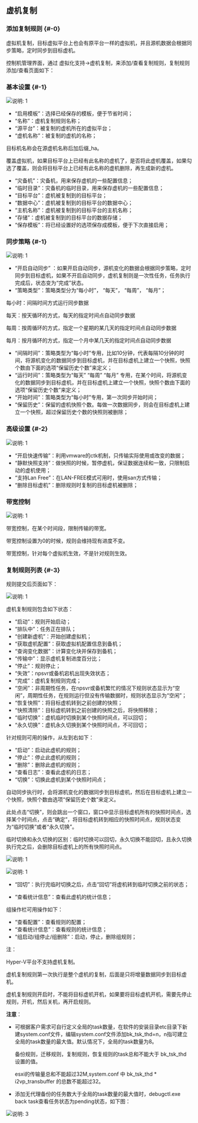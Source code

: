 ## 虚机复制

### 添加复制规则 {#-0}

虚拟机复制，目标虚拟平台上也会有原平台一样的虚拟机，并且源机数据会根据同步策略，定时同步到目标虚机。

控制机管理界面，通过 虚拟化支持-&gt;虚机复制，来添加/查看复制规则，复制规则添加/查看页面如下：

### 基本设置 {#-1}

![说明: 1](/assets/V7.1.2019011518.png)

*   “启用模板”：选择已经保存的模板，便于节省时间；
*   “名称”：虚机复制规则名称；
*   “源平台”：被复制的虚机所在的虚拟平台；
*   “虚机名称”：被复制的虚机的名称；     

 目标机名称会在源虚机名称后加后缀_ha。     
     
 覆盖虚拟机，如果目标平台上已经有此名称的虚机了，是否将此虚机覆盖，如果勾选了覆盖，则会将目标平台上已经有此名称的虚机删除，再生成新的虚机。
          
*   “灾备机”：灾备机，用来保存虚机的一些配置信息；
*   “临时目录”：灾备机的临时目录，用来保存虚机的一些配置信息；
*   “目标平台”：虚机被复制到的目标平台；
*   “数据中心”：虚机被复制到的目标平台的数据中心；
*   “主机名称”：虚机被复制到的目标平台的主机名称；
*   “存储”：虚机被复制到的目标平台的数据存储；
*   “保存模板”：将已经设置好的选项保存成模板，便于下次直接启用；

### 同步策略 {#-1}

![说明: 1](/assets/V7.120190325122817.png)

*   “开启自动同步” ：如果开启自动同步，源机变化的数据会根据同步策略，定时同步到目标虚机，如果不开启自动同步，虚机复制则是一次性任务，任务执行完成后，状态变为“完成”状态。
*   “策略类型”：策略类型分为“每小时”， “每天”， “每周”， “每月”；

每小时：间隔时间方式运行同步数据
    
每天：按天循环的方式，每天的指定时间点自动同步数据
    
每周：按周循环的方式，指定一个星期的某几天的指定时间点自动同步数据
    
每月：按月循环的方式，指定一个月中某几天的指定时间点自动同步数据
    
*   “间隔时间”：策略类型为“每小时”专用，比如10分钟，代表每隔10分钟的时间，将源机变化的数据同步到目标虚机，并在目标虚机上建立一个快照，快照个数由下面的选项“保留历史个数”来定义；
*   “运行时间”：策略类型为“每天” “每周” “每月” 专用，在某个时间，将源机变化的数据同步到目标虚机，并在目标虚机上建立一个快照，快照个数由下面的选项“保留历史个数”来定义；
*   “开始时间”：策略类型为“每小时”专用，第一次同步开始时间；
*   “保留历史”：保留的虚机快照个数。每做一次数据同步，则会在目标虚机上建立一个快照，超过保留历史个数的快照则被删除；


### 高级设置 {#-2}

![说明: 1](/assets/V7.120190325122831.png)

*   “开启快速传输”：利用vmware的ctk机制，只传输实际使用或改变的数据；
*   “静默快照支持”：做快照的时候，暂停虚机，保证数据连续和一致，只限制启动的虚机使用；
*   “支持Lan Free”：在LAN-FREE模式可用时，使用san方式传输；
*   “删除目标虚机”：删除规则时复制的目标虚机被删除；

### 带宽控制

![说明: 1](/assets/V7.1.2019011521.png)

带宽控制，在某个时间段，限制传输的带宽。

带宽控制设置为0的时候，规则会维持现有进度不变。

带宽控制，针对每个虚拟机生效，不是针对规则生效。


### 复制规则列表 {#-3}

规则提交后页面如下：

![说明: 1](/assets/V7.120190404151703.png)

虚机复制规则包含如下状态：

*   “启动”：规则开始启动；
*   “排队中”：任务正在排队；
*   “创建新虚机”：开始创建虚拟机；
*   “获取虚机配置”：获取虚拟机配置信息到备机；
*   “查询变化数据”：计算变化块并保存到备机；
*   “传输中”：显示虚机复制进度百分比；
*   “停止”：规则停止；
*   “失效”：npsvr或备机宕机出现失效状态；
*   “完成”：虚机复制规则完成；
*   “空闲”：非周期性任务，在npsvr或备机繁忙的情况下规则状态显示为“空闲”，周期性任务，在规则运行但没有传输数据时，规则状态显示为“空闲”；
*   “恢复快照”：将目标虚机转到之前创建的快照；
*   “快照清除”：目标虚机转到之前创建的快照之后，将快照移除；
*   “临时切换”：虚机临时切换到某个快照时间点，可以回切；
*   “永久切换”：虚机永久切换到某个快照时间点，不可回切；

针对规则可用的操作，从左到右如下：

*   “启动”：启动此虚机的规则；
*   “停止”：停止此虚机的规则；
*   “删除”：删除此虚机的规则；
*   “查看日志”：查看此虚机的日志；
*   “切换”：切换此虚机到某个快照时间点；

自动同步执行时，会将源机变化的数据同步到目标虚机，然后在目标虚机上建立一个快照，快照个数由选项“保留历史个数”来定义。

此处点击“切换”，则会跳出一个窗口，窗口中显示目标虚机所有的快照时间点，选择某个时间点，点击“确定”，将目标虚机转到相应的快照时间点，规则状态变为“临时切换”或者“永久切换”。

临时切换和永久切换的区别：临时切换可以回切，永久切换不能回切，且永久切换执行完之后，会删除目标虚机上的所有快照时间点。

![说明: 1](/assets/V7.220190731104553.png)

![说明: 1](/assets/V7.220190731105135.png)

*   “回切”：执行完临时切换之后，点击“回切”将虚机转到临时切换之前的状态；

*   “查看统计信息”：查看此虚机的统计信息；

组操作栏可用操作如下：

*   “查看配置”：查看规则的配置；
*   “查看统计信息”：查看规则的统计信息；
*   “组启动/组停止/组删除”：启动，停止，删除组规则；

注：

Hyper-V平台不支持虚机复制。

虚机复制规则第一次执行是整个虚机的复制，后面是只将增量数据同步到目标虚机。

虚机复制规则开启时，不能将目标虚机开机，如果要将目标虚机开机，需要先停止规则，开机，然后关机，再开启规则。

**注意**：

*  可根据客户需求可自行定义全局的task数量，在软件的安装目录etc目录下新建system.conf文件，编辑system.conf文件添加bk_tsk_thd=n，n指可建立全局的task数量的最大值。默认情况下，全局的task数量为8。

   备份规则，迁移规则，复制规则，恢复规则的task总和不能大于 bk_tsk_thd 设置的值。
   
   esxi的传输量总和不能超过32M,system.conf 中 bk_tsk_thd * i2vp_transbuffer 的总数不能超过32。

*  添加无代理备份的任务数大于全局的task数量的最大值时，debugctl.exe back task查看任务状态为pending状态，如下图：

![说明: 3](/assets/V6.036973.png)
